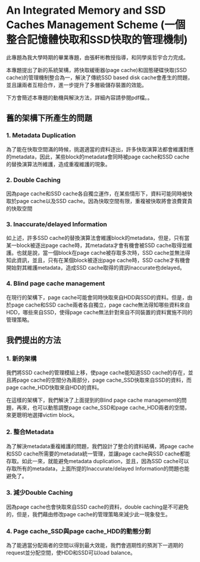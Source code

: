 # An Integrated Memory and SSD Caches Management Scheme (一個整合記憶體快取和SSD快取的管理機制)

此專題為我大學時期的畢業專題，由張軒彬教授指導，和同學吳哲宇合力完成。

本專題提出了新的系統架構，將快取緩衝器(page cache)和固態硬碟快取(SSD cache)的管理機制整合為一，解決了傳統SSD based disk cache會產生的問題，並且讓兩者互相合作，進一步提升了多層級儲存裝置的效能。

下方會簡述本專題的動機與解決方法，詳細內容請參閱pdf檔。。

## 舊的架構下所產生的問題

### 1. Metadata Duplication

為了能在快取空間滿的時候，挑選適當的資料逐出，許多快取演算法都會維護對應的metadata，因此，某些block的metadata會同時被page cache和SSD cache的替換演算法所維護，造成重複維護的現象。

### 2. Double Caching

因為page cache和SSD cache各自獨立運作，在某些情形下，資料可能同時被快取於page cache以及SSD cache。因為快取空間有限，重複被快取將會浪費寶貴的快取空間

### 3. Inaccurate/delayed Information

如上述，許多SSD cache的替換演算法會維護block的metadata，但是，只有當某一block被逐出page cache時，其metadata才會有機會被SSD cache取得並維護。也就是說，當一個block在page cache被存取多次時，SSD cache並無法得知此資訊，並且，只有在某個block被逐出page cache時，SSD cache才有機會開始對其維護metadata，造成SSD cache取得的資訊Inaccurate也delayed。

### 4. Blind page cache management

在現行的架構下，page cache可能會同時快取來自HDD與SSD的資料。但是，由於page cache和SSD cache兩者各自獨立，page cache無法得知哪些資料來自HDD，哪些來自SSD，使得page cache無法針對來自不同裝置的資料實施不同的管理策略。

## 我們提出的方法

### 1. 新的架構

我們將SSD cache的管理模組上移，使page cache能知道SSD cache的存在，並且將page cache的空間分為兩部分，page cache_SSD快取來自SSD的資料，而page cache_HDD快取來自HDD的資料。

在這樣的架構下，我們解決了上面提到的Blind page cache management的問題，再來，也可以動態調整page cache_SSD和page cache_HDD兩者的空間，來更聰明地選擇victim block。

### 2. 整合Metadata

為了解決metadata重複維護的問題，我們設計了整合的資料結構，將page cache和SSD cache所需要的metadata統一管理，並讓page cache與SSD cache都能存取。如此一來，就能避免metadata duplication，並且，因為SSD cache可以存取所有的metadata，上面所提的Inaccurate/delayed Information的問題也能避免了。

### 3. 減少Double Caching

因為page cache也會快取來自SSD cache的資料，double caching是不可避免的，但是，我們藉由修改page cache的管理策略來減少此一現象發生。

### 4. Page cache_SSD與page cache_HDD的動態分割

為了能適當分配兩者的空間以得到最大效能，我們會週期性的預測下一週期的request並分配空間，使HDD和SSD可以load balance。
